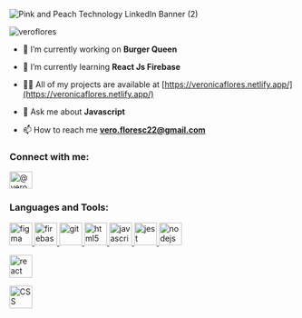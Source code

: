 
![Pink and Peach Technology LinkedIn Banner (2)](https://user-images.githubusercontent.com/68167686/101862015-69dcf980-3b3f-11eb-90f2-ce00184a9b59.png)
<p align="left"> <img src="https://komarev.com/ghpvc/?username=veroflores&label=Profile%20views&color=0e75b6&style=flat" alt="veroflores" /> </p>

- 🔭 I’m currently working on **Burger Queen**

- 🌱 I’m currently learning **React Js Firebase**

- 👨‍💻 All of my projects are available at [https://veronicaflores.netlify.app/](https://veronicaflores.netlify.app/)

- 💬 Ask me about **Javascript**

- 📫 How to reach me **vero.floresc22@gmail.com**

<h3 align="left">Connect with me:</h3>
<p align="left">
<a href="https://linkedin.com/in/@veronicafloresc" target="blank"><img align="center" src="https://cdn.jsdelivr.net/npm/simple-icons@3.0.1/icons/linkedin.svg" alt="@veronicafloresc" height="30" width="40" /></a>
</p>

<h3 align="left">Languages and Tools:</h3>
<p align="left"> 
 <a href="https://www.figma.com/" target="_blank"> <img src="https://www.vectorlogo.zone/logos/figma/figma-icon.svg" alt="figma" width="40" height="40"/> </a> 
 <a href="https://firebase.google.com/" target="_blank"> <img src="https://www.vectorlogo.zone/logos/firebase/firebase-icon.svg" alt="firebase" width="40" height="40"/> </a> 
 <a href="https://git-scm.com/" target="_blank"> <img src="https://www.vectorlogo.zone/logos/git-scm/git-scm-icon.svg" alt="git" width="40" height="40"/> </a> 
 <a href="https://www.w3.org/html/" target="_blank"> <img src="https://user-images.githubusercontent.com/68167686/104137675-923d5b00-536c-11eb-82a2-63eb93a22b5f.png" alt="html5" width="40" height="40"/> </a>
 <a href="https://developer.mozilla.org/en-US/docs/Web/JavaScript" target="_blank"> <img src="https://user-images.githubusercontent.com/68167686/104137592-0297ac80-536c-11eb-9920-cae4785e2c28.png" alt="javascript" width="40" height="40"/> </a> 
 <a href="https://jestjs.io" target="_blank"> <img src="https://www.vectorlogo.zone/logos/jestjsio/jestjsio-icon.svg" alt="jest" width="40" height="40"/> </a> 
 <a href="https://nodejs.org" target="_blank"> <img src="https://user-images.githubusercontent.com/68167686/104137619-3d014980-536c-11eb-8eee-64628b2bc678.png" alt="nodejs" width="40" height="40"/> </a> </p>
  <a href="/" target="_blank"> <img src="https://user-images.githubusercontent.com/68167686/104137718-e21c2200-536c-11eb-8885-7c1f30ba561e.png" alt="react" width="40" height="40"/> </a> </p>
   <a href="https://nodejs.org" target="_blank"> <img src="https://user-images.githubusercontent.com/68167686/104137743-1263c080-536d-11eb-8ab0-1028f411e620.png" alt="CSS" width="40" height="40"/> </a> </p>

